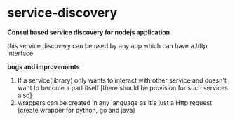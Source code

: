 # service-discovery

<b>Consul based service discovery for nodejs application</b>

this service discovery can be used by any app which can have a http interface
   
<b>bugs and improvements</b>

1. If a service(library) only wants to interact with other service and doesn't want to become a part itself [there should be provision for such services also]
2. wrappers can be created in any language as it's just a Http request [create wrapper for python, go and java]

